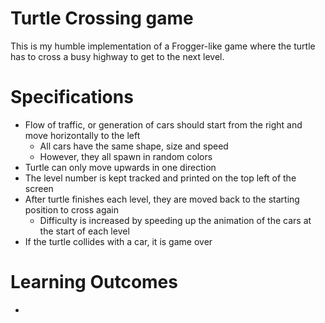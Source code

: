 # Turtle Crossing game
This is my humble implementation of a Frogger-like game where the turtle has to cross 
a busy highway to get to the next level.

# Specifications

- Flow of traffic, or generation of cars should start from the right and move horizontally to the left
  - All cars have the same shape, size and speed
  - However, they all spawn in random colors
- Turtle can only move upwards in one direction
- The level number is kept tracked and printed on the top left of the screen
- After turtle finishes each level, they are moved back to the starting position to cross again
  - Difficulty is increased by speeding up the animation of the cars at the start of each level
- If the turtle collides with a car, it is game over

# Learning Outcomes

- 